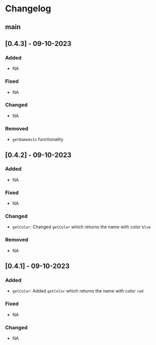 # Changelog

## main

## [0.4.3] - 09-10-2023

### Added

- NA

### Fixed

- NA

### Changed

- NA

### Removed

- `getNameAsIs` functionality

## [0.4.2] - 09-10-2023

### Added

- NA

### Fixed

- NA

### Changed

- `getColor`: Changed `getColor` which returns the name with color `blue`

### Removed

- NA

## [0.4.1] - 09-10-2023

### Added

- `getColor`: Added `getColor` which returns the name with color `red`

### Fixed

- NA

### Changed

- NA